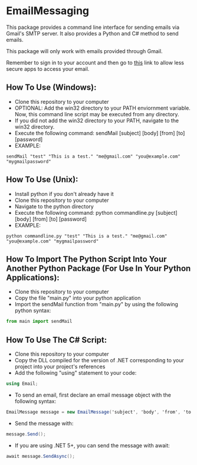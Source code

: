 # EmailMessaging
This package provides a command line interface for sending emails via Gmail's SMTP server. It also provides a Python and C# method to send emails.

This package will only work with emails provided through Gmail.

Remember to sign in to your account and then go to [this](https://myaccount.google.com/lesssecureapps?pli=1) link to allow less secure apps to access your email.

## How To Use (Windows):
- Clone this repository to your computer
- OPTIONAL: Add the win32 directory to your PATH enviornment variable. Now, this command line script may be executed from any directory.
- If you did not add the win32 directory to your PATH, navigate to the win32 directory.
- Execute the following command: sendMail [subject] [body] [from] [to] [password]
- EXAMPLE:
```shell
sendMail "test" "This is a test." "me@gmail.com" "you@example.com" "mygmailpassword"
```


## How To Use (Unix):
- Install python if you don't already have it
- Clone this repository to your computer
- Navigate to the python directory
- Execute the following command: python commandline.py [subject] [body] [from] [to] [password]
- EXAMPLE:
```shell 
python commandline.py "test" "This is a test." "me@gmail.com" "you@example.com" "mygmailpassword"
```

## How To Import The Python Script Into Your Another Python Package (For Use In Your Python Applications):
- Clone this repository to your computer
- Copy the file "main.py" into your python application
- Import the sendMail function from "main.py" by using the following python syntax: 
```python
from main import sendMail
```

## How To Use The C# Script:
- Clone this repository to your computer
- Copy the DLL compiled for the version of .NET corresponding to your project into your project's references
- Add the following "using" statement to your code: 
```c#
using Email;
```
- To send an email, first declare an email message object with the following syntax: 
```c#
EmailMessage message = new EmailMessage('subject', 'body', 'from', 'to', 'password');
```
- Send the message with:
```c#
message.Send();
```
- If you are using .NET 5+, you can send the message with await:
```c#
await message.SendAsync();
```
